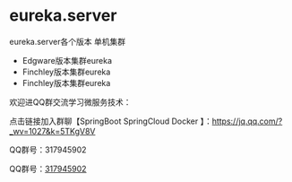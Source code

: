 # eureka.server
eureka.server各个版本  单机集群

- Edgware版本集群eureka
- Finchley版本集群eureka
- Finchley版本集群eureka

欢迎进QQ群交流学习微服务技术：

点击链接加入群聊【SpringBoot SpringCloud Docker 】：https://jq.qq.com/?_wv=1027&k=5TKgV8V

QQ群号：317945902

QQ群号：[317945902](https://jq.qq.com/?_wv=1027&k=5TKgV8V)


